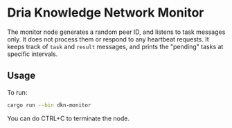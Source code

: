 # Dria Knowledge Network Monitor

The monitor node generates a random peer ID, and listens to task messages only. It does not process them or respond to any heartbeat requests. It keeps track of `task` and `result` messages, and prints the "pending" tasks at specific intervals.

## Usage

To run:

```sh
cargo run --bin dkn-monitor
```

You can do CTRL+C to terminate the node.
